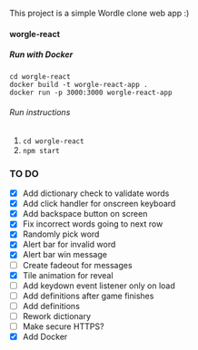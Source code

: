 This project is a simple Wordle clone web app :)

#### worgle-react
##### Run with Docker
```
cd worgle-react
docker build -t worgle-react-app .
docker run -p 3000:3000 worgle-react-app
```
###### Run instructions
1. `cd worgle-react`
2. `npm start`

### TO DO
- [X] Add dictionary check to validate words
- [X] Add click handler for onscreen keyboard
- [X] Add backspace button on screen
- [X] Fix incorrect words going to next row
- [X] Randomly pick word
- [X] Alert bar for invalid word
- [X] Alert bar win message
- [ ] Create fadeout for messages
- [X] Tile animation for reveal
- [ ] Add keydown event listener only on load
- [ ] Add definitions after game finishes
- [ ] Add definitions
- [ ] Rework dictionary
- [ ] Make secure HTTPS?
- [X] Add Docker